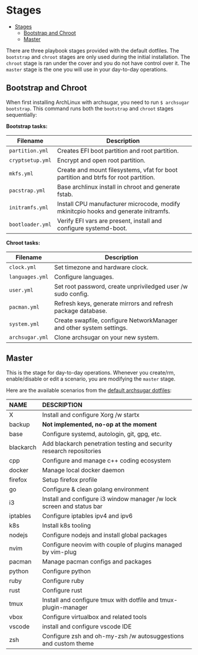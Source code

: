 <!-- no toc -->
# Stages

- [Stages](#stages)
  - [Bootstrap and Chroot](#bootstrap-and-chroot)
  - [Master](#master)

There are three playbook stages provided with the default dotfiles. The `bootstrap` and `chroot` stages are only used during the initial installation. The `chroot` stage is ran under the cover and you do not have control over it. The `master` stage is the one you will use in your day-to-day operations.

## Bootstrap and Chroot

When first installing ArchLinux with archsugar, you need to run `$ archsugar bootstrap`. This command runs both the `bootstrap` and `chroot` stages sequentially:

**Bootstrap tasks:**

| Filename         | Description                                                                         |
| ---------------- | ----------------------------------------------------------------------------------- |
| `partition.yml`  | Creates EFI boot partition and root partition.                                      |
| `cryptsetup.yml` | Encrypt and open root partition.                                                    |
| `mkfs.yml`       | Create and mount filesystems, vfat for boot partition and btrfs for root partition. |
| `pacstrap.yml`   | Base archlinux install in chroot and generate fstab.                                |
| `initramfs.yml`  | Install CPU manufacturer microcode, modify mkinitcpio hooks and generate initramfs. |
| `bootloader.yml` | Verify EFI vars are present, install and configure systemd-boot.                    |


**Chroot tasks:**

| Filename        | Description                                                          |
| --------------- | -------------------------------------------------------------------- |
| `clock.yml`     | Set timezone and hardware clock.                                     |
| `languages.yml` | Configure languages.                                                 |
| `user.yml`      | Set root password, create unpriviledged user /w sudo config.         |
| `pacman.yml`    | Refresh keys, generate mirrors and refresh package database.         |
| `system.yml`    | Create swapfile, configure NetworkManager and other system settings. |
| `archsugar.yml` | Clone archsugar on your new system.                                  |

## Master

This is the stage for day-to-day operations. Whenever you create/rm, enable/disable or edit a scenario, you are modifying the `master` stage.

Here are the available scenarios from the [default archsugar dotfiles](https://github.com/sugarraysam/archsugar):

| NAME      | DESCRIPTION                                                           |
| :-------- | :-------------------------------------------------------------------- |
| X         | Install and configure Xorg /w startx                                  |
| backup    | __Not implemented, no-op at the moment__                              |
| base      | Configure systemd, autologin, git, gpg, etc.                          |
| blackarch | Add blackarch penetration testing and security research repositories  |
| cpp       | Configure and manage c++ coding ecosystem                             |
| docker    | Manage local docker daemon                                            |
| firefox   | Setup firefox profile                                                 |
| go        | Configure & clean golang environment                                  |
| i3        | Install and configure i3 window manager /w lock screen and status bar |
| iptables  | Configure iptables ipv4 and ipv6                                      |
| k8s       | Install k8s tooling                                                   |
| nodejs    | Configure nodejs and install global packages                          |
| nvim      | Configure neovim with couple of plugins managed by vim-plug           |
| pacman    | Manage pacman configs and packages                                    |
| python    | Configure python                                                      |
| ruby      | Configure ruby                                                        |
| rust      | Configure rust                                                        |
| tmux      | Install and configure tmux with dotfile and tmux-plugin-manager       |
| vbox      | Configure virtualbox and related tools                                |
| vscode    | install and configure vscode IDE                                      |
| zsh       | Configure zsh and oh-my-zsh /w autosuggestions and custom theme       |
